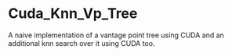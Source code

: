 # Cuda_Knn_Vp_Tree
A naive implementation of a vantage point tree using CUDA and an additional knn search over it using CUDA too.

